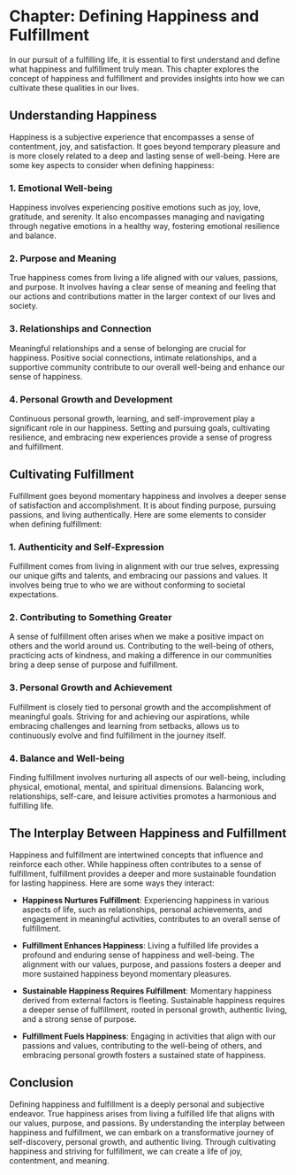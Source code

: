 Chapter: Defining Happiness and Fulfillment
===========================================

In our pursuit of a fulfilling life, it is essential to first understand and define what happiness and fulfillment truly mean. This chapter explores the concept of happiness and fulfillment and provides insights into how we can cultivate these qualities in our lives.

Understanding Happiness
-----------------------

Happiness is a subjective experience that encompasses a sense of contentment, joy, and satisfaction. It goes beyond temporary pleasure and is more closely related to a deep and lasting sense of well-being. Here are some key aspects to consider when defining happiness:

### 1. Emotional Well-being

Happiness involves experiencing positive emotions such as joy, love, gratitude, and serenity. It also encompasses managing and navigating through negative emotions in a healthy way, fostering emotional resilience and balance.

### 2. Purpose and Meaning

True happiness comes from living a life aligned with our values, passions, and purpose. It involves having a clear sense of meaning and feeling that our actions and contributions matter in the larger context of our lives and society.

### 3. Relationships and Connection

Meaningful relationships and a sense of belonging are crucial for happiness. Positive social connections, intimate relationships, and a supportive community contribute to our overall well-being and enhance our sense of happiness.

### 4. Personal Growth and Development

Continuous personal growth, learning, and self-improvement play a significant role in our happiness. Setting and pursuing goals, cultivating resilience, and embracing new experiences provide a sense of progress and fulfillment.

Cultivating Fulfillment
-----------------------

Fulfillment goes beyond momentary happiness and involves a deeper sense of satisfaction and accomplishment. It is about finding purpose, pursuing passions, and living authentically. Here are some elements to consider when defining fulfillment:

### 1. Authenticity and Self-Expression

Fulfillment comes from living in alignment with our true selves, expressing our unique gifts and talents, and embracing our passions and values. It involves being true to who we are without conforming to societal expectations.

### 2. Contributing to Something Greater

A sense of fulfillment often arises when we make a positive impact on others and the world around us. Contributing to the well-being of others, practicing acts of kindness, and making a difference in our communities bring a deep sense of purpose and fulfillment.

### 3. Personal Growth and Achievement

Fulfillment is closely tied to personal growth and the accomplishment of meaningful goals. Striving for and achieving our aspirations, while embracing challenges and learning from setbacks, allows us to continuously evolve and find fulfillment in the journey itself.

### 4. Balance and Well-being

Finding fulfillment involves nurturing all aspects of our well-being, including physical, emotional, mental, and spiritual dimensions. Balancing work, relationships, self-care, and leisure activities promotes a harmonious and fulfilling life.

The Interplay Between Happiness and Fulfillment
-----------------------------------------------

Happiness and fulfillment are intertwined concepts that influence and reinforce each other. While happiness often contributes to a sense of fulfillment, fulfillment provides a deeper and more sustainable foundation for lasting happiness. Here are some ways they interact:

* **Happiness Nurtures Fulfillment**: Experiencing happiness in various aspects of life, such as relationships, personal achievements, and engagement in meaningful activities, contributes to an overall sense of fulfillment.

* **Fulfillment Enhances Happiness**: Living a fulfilled life provides a profound and enduring sense of happiness and well-being. The alignment with our values, purpose, and passions fosters a deeper and more sustained happiness beyond momentary pleasures.

* **Sustainable Happiness Requires Fulfillment**: Momentary happiness derived from external factors is fleeting. Sustainable happiness requires a deeper sense of fulfillment, rooted in personal growth, authentic living, and a strong sense of purpose.

* **Fulfillment Fuels Happiness**: Engaging in activities that align with our passions and values, contributing to the well-being of others, and embracing personal growth fosters a sustained state of happiness.

Conclusion
----------

Defining happiness and fulfillment is a deeply personal and subjective endeavor. True happiness arises from living a fulfilled life that aligns with our values, purpose, and passions. By understanding the interplay between happiness and fulfillment, we can embark on a transformative journey of self-discovery, personal growth, and authentic living. Through cultivating happiness and striving for fulfillment, we can create a life of joy, contentment, and meaning.
